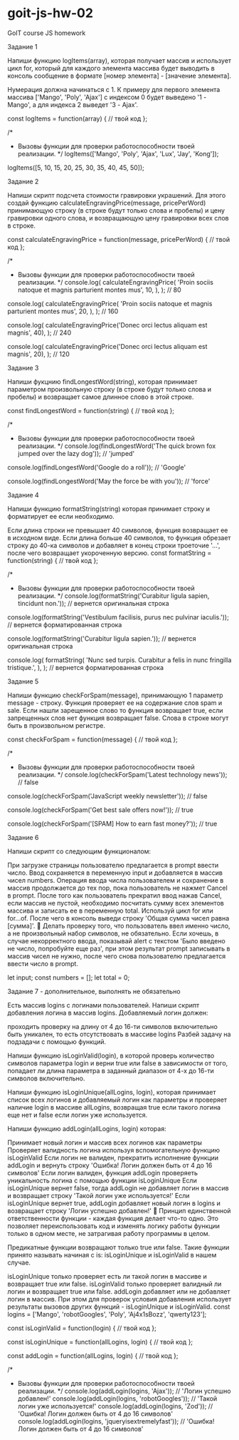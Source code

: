 # goit-js-hw-02

GoIT course JS homework

Задание 1

Напиши функцию logItems(array), которая получает массив и использует цикл for, который для каждого элемента массива будет выводить в консоль сообщение в формате [номер элемента] - [значение элемента].

Нумерация должна начинаться с 1. К примеру для первого элемента массива ['Mango', 'Poly', 'Ajax'] с индексом 0 будет выведено '1 - Mango', а для индекса 2 выведет '3 - Ajax'.

const logItems = function(array) {
// твой код
};

/\*

- Вызовы функции для проверки работоспособности твоей реализации.
  \*/
  logItems(['Mango', 'Poly', 'Ajax', 'Lux', 'Jay', 'Kong']);

logItems([5, 10, 15, 20, 25, 30, 35, 40, 45, 50]);

Задание 2

Напиши скрипт подсчета стоимости гравировки украшений. Для этого создай функцию calculateEngravingPrice(message, pricePerWord) принимающую строку (в строке будут только слова и пробелы) и цену гравировки одного слова, и возвращающую цену гравировки всех слов в строке.

const calculateEngravingPrice = function(message, pricePerWord) {
// твой код
};

/\*

- Вызовы функции для проверки работоспособности твоей реализации.
  \*/
  console.log(
  calculateEngravingPrice(
  'Proin sociis natoque et magnis parturient montes mus',
  10,
  ),
  ); // 80

console.log(
calculateEngravingPrice(
'Proin sociis natoque et magnis parturient montes mus',
20,
),
); // 160

console.log(
calculateEngravingPrice('Donec orci lectus aliquam est magnis', 40),
); // 240

console.log(
calculateEngravingPrice('Donec orci lectus aliquam est magnis', 20),
); // 120

Задание 3

Напиши фукцнию findLongestWord(string), которая принимает параметром произвольную строку (в строке будут только слова и пробелы) и возвращает самое длинное слово в этой строке.

const findLongestWord = function(string) {
// твой код
};

/\*

- Вызовы функции для проверки работоспособности твоей реализации.
  \*/
  console.log(findLongestWord('The quick brown fox jumped over the lazy dog')); // 'jumped'

console.log(findLongestWord('Google do a roll')); // 'Google'

console.log(findLongestWord('May the force be with you')); // 'force'

Задание 4

Напиши функцию formatString(string) которая принимает строку и форматирует ее если необходимо.

Если длина строки не превышает 40 символов, функция возвращает ее в исходном виде.
Если длина больше 40 символов, то функция обрезает строку до 40-ка символов и добавляет в конец строки троеточие '...', после чего возвращает укороченную версию.
const formatString = function(string) {
// твой код
};

/\*

- Вызовы функции для проверки работоспособности твоей реализации.
  \*/
  console.log(formatString('Curabitur ligula sapien, tincidunt non.'));
  // вернется оригинальная строка

console.log(formatString('Vestibulum facilisis, purus nec pulvinar iaculis.'));
// вернется форматированная строка

console.log(formatString('Curabitur ligula sapien.'));
// вернется оригинальная строка

console.log(
formatString(
'Nunc sed turpis. Curabitur a felis in nunc fringilla tristique.',
),
);
// вернется форматированная строка

Задание 5

Напиши функцию checkForSpam(message), принимающую 1 параметр message - строку. Функция проверяет ее на содержание слов spam и sale. Если нашли зарещенное слово то функция возвращает true, если запрещенных слов нет функция возвращает false. Слова в строке могут быть в произвольном регистре.

const checkForSpam = function(message) {
// твой код
};

/\*

- Вызовы функции для проверки работоспособности твоей реализации.
  \*/
  console.log(checkForSpam('Latest technology news')); // false

console.log(checkForSpam('JavaScript weekly newsletter')); // false

console.log(checkForSpam('Get best sale offers now!')); // true

console.log(checkForSpam('[SPAM] How to earn fast money?')); // true

Задание 6

Напиши скрипт со следующим функционалом:

При загрузке страницы пользователю предлагается в prompt ввести число. Ввод сохраняется в переменную input и добавляется в массив чисел numbers.
Операция ввода числа пользователем и сохранение в массив продолжается до тех пор, пока пользователь не нажмет Cancel в prompt.
После того как пользователь прекратил ввод нажав Cancel, если массив не пустой, необходимо посчитать сумму всех элементов массива и записать ее в переменную total. Используй цикл for или for...of. После чего в консоль выведи строку 'Общая сумма чисел равна [сумма]'.
🔔 Делать проверку того, что пользователь ввел именно число, а не произвольный набор символов, не обязательно. Если хочешь, в случае некорректного ввода, показывай alert с текстом 'Было введено не число, попробуйте еще раз', при этом результат prompt записывать в массив чисел не нужно, после чего снова пользователю предлагается ввести число в prompt.

let input;
const numbers = [];
let total = 0;

Задание 7 - дополнительное, выполнять не обязательно

Есть массив logins с логинами пользователей. Напиши скрипт добавления логина в массив logins. Добавляемый логин должен:

проходить проверку на длину от 4 до 16-ти символов включительно
быть уникален, то есть отсутствовать в массиве logins
Разбей задачу на подзадачи с помощью функций.

Напиши функцию isLoginValid(login), в которой проверь количество символов параметра login и верни true или false в зависимости от того, попадает ли длина параметра в заданный диапазон от 4-х до 16-ти символов включительно.

Напиши функцию isLoginUnique(allLogins, login), которая принимает список всех логинов и добавляемый логин как параметры и проверяет наличие login в массиве allLogins, возвращая true если такого логина еще нет и false если логин уже используется.

Напиши функцию addLogin(allLogins, login) которая:

Принимает новый логин и массив всех логинов как параметры
Проверяет валидность логина используя вспомогательную функцию isLoginValid
Если логин не валиден, прекратить исполнение функции addLogin и вернуть строку 'Ошибка! Логин должен быть от 4 до 16 символов'
Если логин валиден, функция addLogin проверяеть уникальность логина с помощью функции isLoginUnique
Если isLoginUnique вернет false, тогда addLogin не добавляет логин в массив и возвращает строку 'Такой логин уже используется!'
Если isLoginUnique вернет true, addLogin добавляет новый логин в logins и возвращает строку 'Логин успешно добавлен!'
🔔 Принцип единственной ответственности функции - каждая функция делает что-то одно. Это позволяет переиспользовать код и изменять логику работы функции только в одном месте, не затрагивая работу программы в целом.

Предикатные функции возвращают только true или false. Такие функции принято называть начиная с is: isLoginUnique и isLoginValid в нашем случае.

isLoginUnique только проверяет есть ли такой логин в массиве и возвращает true или false.
isLoginValid только проверяет валидный ли логин и возвращает true или false.
addLogin добавляет или не добавляет логин в массив. При этом для проверок условия добавления использует результаты вызовов других функций - isLoginUnique и isLoginValid.
const logins = ['Mango', 'robotGoogles', 'Poly', 'Aj4x1sBozz', 'qwerty123'];

const isLoginValid = function(login) {
// твой код
};

const isLoginUnique = function(allLogins, login) {
// твой код
};

const addLogin = function(allLogins, login) {
// твой код
};

/\*

- Вызовы функции для проверки работоспособности твоей реализации.
  \*/
  console.log(addLogin(logins, 'Ajax')); // 'Логин успешно добавлен!'
  console.log(addLogin(logins, 'robotGoogles')); // 'Такой логин уже используется!'
  console.log(addLogin(logins, 'Zod')); // 'Ошибка! Логин должен быть от 4 до 16 символов'
  console.log(addLogin(logins, 'jqueryisextremelyfast')); // 'Ошибка! Логин должен быть от 4 до 16 символов'
